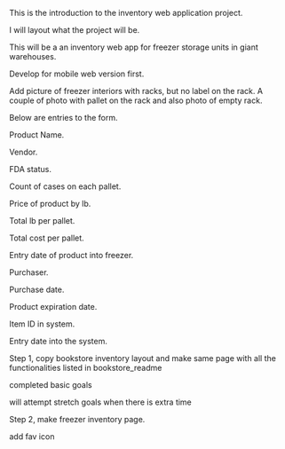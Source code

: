 This is the introduction to the inventory web application project.

I will layout what the project will be.

This will be a an inventory web app for freezer storage units in giant warehouses.

Develop for mobile web version first.

Add picture of freezer interiors with racks, but no label on the rack.  A couple of photo with pallet on the rack and also photo of empty rack.

Below are entries to the form.

Product Name.

Vendor.

FDA status.

Count of cases on each pallet.

Price of product by lb.

Total lb per pallet.

Total cost per pallet.

Entry date of product into freezer.

Purchaser.

Purchase date.

Product expiration date.

Item ID in system.

Entry date into the system.

Step 1, copy bookstore inventory layout and make same page with all the functionalities listed in bookstore_readme

completed basic goals

will attempt stretch goals when there is extra time

Step 2, make freezer inventory page.

add fav icon